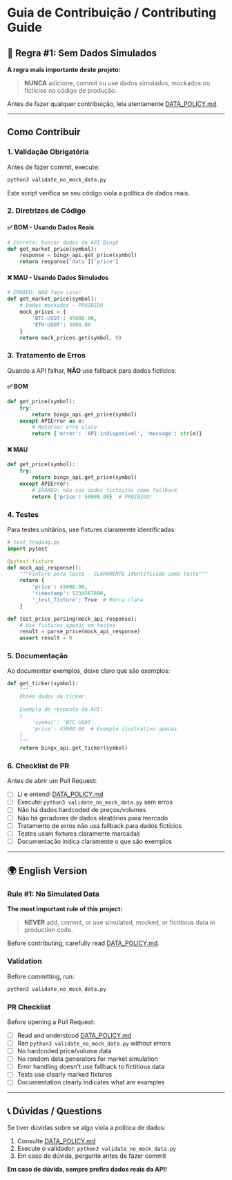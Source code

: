 # Guia de Contribuição / Contributing Guide

## 🚨 Regra #1: Sem Dados Simulados

**A regra mais importante deste projeto:**

> **NUNCA** adicione, commit ou use dados simulados, mockados ou fictícios no código de produção.

Antes de fazer qualquer contribuição, leia atentamente [DATA_POLICY.md](DATA_POLICY.md).

---

## Como Contribuir

### 1. Validação Obrigatória

Antes de fazer commit, execute:

```bash
python3 validate_no_mock_data.py
```

Este script verifica se seu código viola a política de dados reais.

### 2. Diretrizes de Código

#### ✅ BOM - Usando Dados Reais

```python
# Correto: buscar dados da API BingX
def get_market_price(symbol):
    response = bingx_api.get_price(symbol)
    return response['data']['price']
```

#### ❌ MAU - Usando Dados Simulados

```python
# ERRADO: NÃO faça isso!
def get_market_price(symbol):
    # Dados mockados - PROIBIDO
    mock_prices = {
        'BTC-USDT': 45000.00,
        'ETH-USDT': 3000.00
    }
    return mock_prices.get(symbol, 0)
```

### 3. Tratamento de Erros

Quando a API falhar, **NÃO** use fallback para dados fictícios:

#### ✅ BOM

```python
def get_price(symbol):
    try:
        return bingx_api.get_price(symbol)
    except APIError as e:
        # Retornar erro claro
        return {'error': 'API indisponível', 'message': str(e)}
```

#### ❌ MAU

```python
def get_price(symbol):
    try:
        return bingx_api.get_price(symbol)
    except APIError:
        # ERRADO: não use dados fictícios como fallback
        return {'price': 50000.00}  # PROIBIDO!
```

### 4. Testes

Para testes unitários, use fixtures claramente identificadas:

```python
# test_trading.py
import pytest

@pytest.fixture
def mock_api_response():
    """Fixture para teste - CLARAMENTE identificado como teste"""
    return {
        'price': 45000.00,
        'timestamp': 1234567890,
        '_test_fixture': True  # Marca clara
    }

def test_price_parsing(mock_api_response):
    # Use fixtures apenas em testes
    result = parse_price(mock_api_response)
    assert result > 0
```

### 5. Documentação

Ao documentar exemplos, deixe claro que são exemplos:

```python
def get_ticker(symbol):
    """
    Obtém dados do ticker.
    
    Exemplo de resposta da API:
    {
        'symbol': 'BTC-USDT',
        'price': 45000.00  # Exemplo ilustrativo apenas
    }
    """
    return bingx_api.get_ticker(symbol)
```

### 6. Checklist de PR

Antes de abrir um Pull Request:

- [ ] Li e entendi [DATA_POLICY.md](DATA_POLICY.md)
- [ ] Executei `python3 validate_no_mock_data.py` sem erros
- [ ] Não há dados hardcoded de preços/volumes
- [ ] Não há geradores de dados aleatórios para mercado
- [ ] Tratamento de erros não usa fallback para dados fictícios
- [ ] Testes usam fixtures claramente marcadas
- [ ] Documentação indica claramente o que são exemplos

---

## 🌍 English Version

### Rule #1: No Simulated Data

**The most important rule of this project:**

> **NEVER** add, commit, or use simulated, mocked, or fictitious data in production code.

Before contributing, carefully read [DATA_POLICY.md](DATA_POLICY.md).

### Validation

Before committing, run:

```bash
python3 validate_no_mock_data.py
```

### PR Checklist

Before opening a Pull Request:

- [ ] Read and understood [DATA_POLICY.md](DATA_POLICY.md)
- [ ] Ran `python3 validate_no_mock_data.py` without errors
- [ ] No hardcoded price/volume data
- [ ] No random data generators for market simulation
- [ ] Error handling doesn't use fallback to fictitious data
- [ ] Tests use clearly marked fixtures
- [ ] Documentation clearly indicates what are examples

---

## 📞 Dúvidas / Questions

Se tiver dúvidas sobre se algo viola a política de dados:

1. Consulte [DATA_POLICY.md](DATA_POLICY.md)
2. Execute o validador: `python3 validate_no_mock_data.py`
3. Em caso de dúvida, pergunte antes de fazer commit

**Em caso de dúvida, sempre prefira dados reais da API!**
